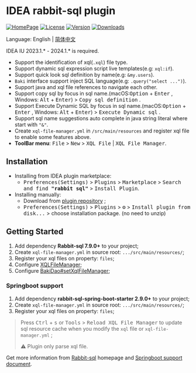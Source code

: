# IDEA rabbit-sql plugin

[![HomePage][badge:homepage]][homepage]
[![License][badge:license]][license]
[![Version][badge:version]][versions]
[![Downloads][badge:downloads]][homepage]

Language: English | [简体中文](README.chs.md)

IDEA IU 2023.1.* - 2024.1.* is required.

- Support the identification of xql(`.xql`) file type.
- Support dynamic sql expression script live templates(e.g: `xql:if`).
- Support quick look sql definition by name(e.g: `&my.users`).
- `Baki` interface support inject SQL language(e.g: `.query("select ...")`).
- Support java and xql file references to navigate each other.
- Support copy sql by focus in sql name.(macOS:<kbd>Option</kbd> + <kbd>Enter</kbd> , Windows: <kbd>Alt</kbd> + <kbd>Enter</kbd>) > <kbd>Copy sql definition</kbd> .
- Support Execute Dynamic SQL by focus in sql name.(macOS:<kbd>Option</kbd> + <kbd>Enter</kbd> , Windows: <kbd>Alt</kbd> + <kbd>Enter</kbd>) > <kbd>Execute Dynamic sql</kbd> .
- Support sql name suggestions auto complete in java string literal where start with `"&"`.
- Create `xql-file-manager.yml` in `/src/main/resources` and register xql file to enable some features above.
- **ToolBar menu**: <kbd>File</kbd> > <kbd>New</kbd> > <kbd>XQL File</kbd> | <kbd>XQL File Manager</kbd>.

## Installation

- Installing from IDEA plugin marketplace:
  - <kbd>Preferences(Settings)</kbd> > <kbd>Plugins</kbd> > <kbd>Marketplace</kbd> > <kbd>Search and find <b>"rabbit sql"</b></kbd> > <kbd>Install Plugin</kbd>.
- Installing manually: 
  - Download from [plugin repository][versions] ;
  - <kbd>Preferences(Settings)</kbd> > <kbd>Plugins</kbd> > <kbd>⚙️</kbd> > <kbd>Install plugin from disk...</kbd> > choose installation package. (no need to unzip)

## Getting Started

1. Add dependency **Rabbit-sql 7.9.0+** to your project;
2. Create `xql-file-manager.yml` in source root: `.../src/main/resources/`;
3. Register your xql files on property: `files`;
4. Configure [XQLFileManager](https://github.com/chengyuxing/rabbit-sql#XQLFileManager);
5. Configure [BakiDao#setXqlFileManager](https://github.com/chengyuxing/rabbit-sql#bakidao);

### Springboot support

1. Add dependency **rabbit-sql-spring-boot-starter 2.9.0+** to your project;
2. Create `xql-file-manager.yml` in source root: `.../src/main/resources/`;
3. Register your xql files on property: `files`;

> Press <kbd>Ctrl</kbd> + <kbd>s</kbd> or <kbd>Tools</kbd> > <kbd>Reload XQL File Manager</kbd> to update sql resource cache when you modify the `xql` file or `xql-file-manager.yml` ;
>
> :warning: Plugin only parse xql file.

Get more information from [Rabbit-sql](https://github.com/chengyuxing/rabbit-sql) homepage
and [Springboot support document](https://github.com/chengyuxing/rabbit-sql-spring-boot-starter).


[badge:homepage]:https://img.shields.io/badge/plugin%20homepage-rabbit--sql-success
[badge:version]:https://img.shields.io/jetbrains/plugin/v/21403
[badge:downloads]:https://img.shields.io/jetbrains/plugin/d/21403
[badge:license]:https://img.shields.io/github/license/chengyuxing/rabbit-sql-plugin

[homepage]:https://plugins.jetbrains.com/plugin/21403-rabbit-sql
[versions]:https://plugins.jetbrains.com/plugin/21403-rabbit-sql/versions
[license]:https://github.com/chengyuxing/rabbit-sql-plugin/blob/main/LICENSE